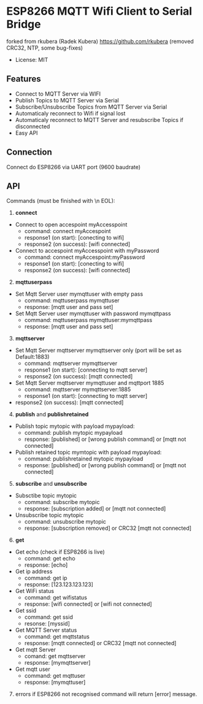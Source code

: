 # ESP8266 MQTT Wifi Client to Serial Bridge
forked from rkubera (Radek Kubera) https://github.com/rkubera (removed CRC32, NTP, some bug-fixes)
- License: MIT

## Features
- Connect to MQTT Server via WIFI
- Publish Topics to MQTT Server via Serial
- Subscribe/Unsubscribe Topics from MQTT Server via Serial
- Automaticaly reconnect to Wifi if signal lost
- Automaticaly reconnect to MQTT Server and resubscribe Topics if disconnected
- Easy API

## Connection
Connect do ESP8266 via UART port (9600 baudrate)

## API
Commands (must be finished with \n EOL):
1) <b>connect</b>
- Connect to open accespoint myAccesspoint
  - command: connect myAccespoint
  - response1 (on start): [conecting to wifi]
  - response2 (on success): [wifi connected]
- Connect to accespoint myAccesspoint with myPassword
  - command: connect myAccespoint:myPassword
  - response1 (on start): [conecting to wifi]
  - response2 (on success): [wifi connected]

2) <b>mqttuserpass</b>
- Set Mqtt Server user mymqttuser with empty pass
  - command: mqttuserpass mymqttuser
  - response: [mqtt user and pass set]
- Set Mqtt Server user mymqttuser with password mymqttpass
  - command: mqttuserpass mymqttuser:mymqttpass
  - response: [mqtt user and pass set]

3) <b>mqttserver</b>
- Set Mqtt Server mqttserver mymqttserver only (port will be set as Default:1883)
  - command: mqttserver mymqttserver
  - response1 (on start): [connecting to mqtt server]
  - response2 (on success): [mqtt connected]
- Set Mqtt Server mqttserver mymqttuser and mqttport 1885
  - command: mqttserver mymqttserver:1885
  - response1 (on start): [connecting to mqtt server]
 - response2 (on success): [mqtt connected]

4) <b>publish</b> and <b>publishretained</b>
- Publish topic mytopic with payload mypayload:
  - command: publish mytopic mypayload
  - response: [published] or [wrong publish command] or [mqtt not connected]
- Publish retained topic mymtopic with payload mypayload:
  - command: publishretained mytopic mypayload
  - response: [published] or [wrong publish command] or [mqtt not connected]

5) <b>subscribe</b> and <b>unsubscribe</b>
- Subsctibe topic mytopic
  - command: subscribe mytopic
  - response: [subscription added] or [mqtt not connected]
- Unsubscribe topic mytopic
  - command: unsubscribe mytopic
  - response: [subscription removed] or CRC32 [mqtt not connected]

6) <b>get</b>
- Get echo (check if ESP8266 is live)
  - command: get echo
  - response: [echo]
- Get ip address
  - command: get ip
  - response: [123.123.123.123]
- Get WiFi status
  - command: get wifistatus
  - response: [wifi connected] or [wifi not connected]
- Get ssid
  - command: get ssid
  - resonse: [myssid]
- Get MQTT Server status
  - command: get mqttstatus
  - response: [mqtt connected] or CRC32 [mqtt not connected]
- Get mqtt Server
  - comand: get mqttserver
  - response: [mymqttserver]
- Get mqtt user
  - command: get mqttuser
  - response: [mymqttuser]

7) errors
if ESP8266 not recognised command will return [error] message.
